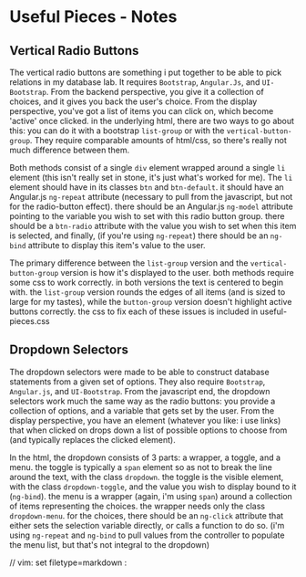 Useful Pieces - Notes
=====================

Vertical Radio Buttons
----------------------
The vertical radio buttons are something i put together to be able to pick
relations in my database lab. It requires `Bootstrap`, `Angular.Js`, and
`UI-Bootstrap`. From the backend perspective, you give it a collection of
choices, and it gives you back the user's choice. From the display perspective,
you've got a list of items you can click on, which become 'active' once
clicked. in the underlying html, there are two ways to go about this: you can
do it with a bootstrap `list-group` or with the `vertical-button-group`. They
require comparable amounts of html/css, so there's really not much difference
between them.

Both methods consist of a single `div` element wrapped around a single `li`
element (this isn't really set in stone, it's just what's worked for me). The
`li` element should have in its classes `btn` and `btn-default`. it should have
an Angular.js `ng-repeat` attribute (necessary to pull from the javascript, but
not for the radio-button effect). there should be an Angular.js `ng-model`
attribute pointing to the variable you wish to set with this radio button
group. there should be a `btn-radio` attribute with the value you wish to set
when this item is selected, and finally, (if you're using `ng-repeat`) there
should be an `ng-bind` attribute to display this item's value to the user.

The primary difference between the `list-group` version and the
`vertical-button-group` version is how it's displayed to the user. both methods
require some css to work correctly. in both versions the text is centered to
begin with. the `list-group` version rounds the edges of all items (and is
sized to large for my tastes), while the `button-group` version doesn't
highlight active buttons correctly. the css to fix each of these issues is
included in useful-pieces.css

Dropdown Selectors
------------------
The dropdown selectors were made to be able to construct database statements
from a given set of options. They also require `Bootstrap`, `Angular.js`, and
`UI-Bootstrap`. From the javascript end, the dropdown selectors work much the
same way as the radio buttons: you provide a collection of options, and a
variable that gets set by the user. From the display perspective, you have an
element (whatever you like: i use links) that when clicked on drops down a list
of possible options to choose from (and typically replaces the clicked
element).

In the html, the dropdown consists of 3 parts: a wrapper, a toggle, and a menu.
the toggle is typically a `span` element so as not to break the line around the
text, with the class `dropdown`. the toggle is the visible element, with the
class `dropdown-toggle`, and the value you wish to display bound to it (`ng-bind`).
the menu is a wrapper (again, i'm using `span`) around a collection of items
representing the choices. the wrapper needs only the class `dropdown-menu`. for
the choices, there should be an `ng-click` attribute that either sets the
selection variable directly, or calls a function to do so. (i'm using
`ng-repeat` and `ng-bind` to pull values from the controller to populate the
menu list, but that's not integral to the dropdown)

// vim: set filetype=markdown :
